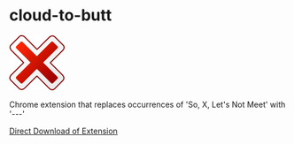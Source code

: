 cloud-to-butt
=============

![](logo.png)

Chrome extension that replaces occurrences of 'So, X, Let's Not Meet' with '---'

[Direct Download of Extension](https://github.com/Joshua-Larson/lets-not-meet-eraser/blob/master/lets-not-meet-eraser.crx?raw=true)
